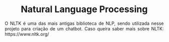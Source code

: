 <h1 align="center"> Natural Language Processing </h1>
<p align="justify"> O NLTK é uma das mais antigas biblioteca de NLP, sendo utilizada nesse projeto para criação de um chatbot. Caso queira saber mais sobre NLTK: https://www.nltk.org/ </p>

